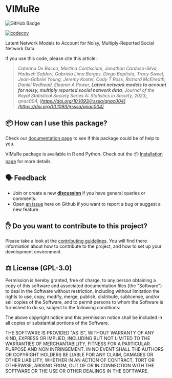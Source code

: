 # VIMuRe
![GitHub Badge](https://github.com/latentnetworks/vimure/workflows/test/badge.svg)

[![codecov](https://codecov.io/gh/latentnetworks/vimure/branch/main/graph/badge.svg?token=NAZP90D12J)](https://codecov.io/gh/latentnetworks/vimure)

Latent Network Models to Account for Noisy, Multiply-Reported Social Network Data.


If you use this code, please cite this article:

> _Caterina De Bacco, Martina Contisciani, Jonathan Cardoso-Silva, Hadiseh Safdari, Gabriela Lima Borges, Diego Baptista, Tracy Sweet, Jean-Gabriel Young, Jeremy Koster, Cody T Ross, Richard McElreath, Daniel Redhead, Eleanor A Power, **Latent network models to account for noisy, multiply reported social network data**, Journal of the Royal Statistical Society Series A: Statistics in Society, 2023;, qnac004, [https://doi.org/10.1093/jrsssa/qnac004](https://doi.org/10.1093/jrsssa/qnac004)_

## 📦 How can I use this package?

Check our [documentation page](https://latentnetworks.github.io/vimure/) to see if this package could be of help to you.

VIMuRe package is available in R and Python. Check out the 📦 [Installation page](https://latentnetworks.github.io/vimure/latest/install.html) for more details. 

## 🗣️ Feedback

- Join or create a new [**discussion**](https://github.com/latentnetworks/vimure/discussions) if you have general queries or comments.
- Open [an issue](https://github.com/latentnetworks/vimure/issues/new/choose) here on Github if you want to report a bug or suggest a new feature

## ✋ Do you want to contribute to this project?

Please take a look at the [contributing guidelines](CONTRIBUTING.md). You will find there information about how to contribute to the project, and how to set up your development environment.



## ⚖️ License (GPL-3.0)

Permission is hereby granted, free of charge, to any person obtaining a copy of this software and associated documentation files (the "Software") to deal in the Software without restriction, including without limitation the rights to use, copy, modify, merge, publish, distribute, sublicense, and/or sell copies of the Software, and to permit persons to whom the Software is furnished to do so, subject to the following conditions:

The above copyright notice and this permission notice shall be included in all copies or substantial portions of the Software.

THE SOFTWARE IS PROVIDED "AS IS", WITHOUT WARRANTY OF ANY KIND, EXPRESS OR IMPLIED, INCLUDING BUT NOT LIMITED TO THE WARRANTIES OF MERCHANTABILITY, FITNESS FOR A PARTICULAR PURPOSE AND NON INFRINGEMENT. IN NO EVENT SHALL THE AUTHORS OR COPYRIGHT HOLDERS BE LIABLE FOR ANY CLAIM, DAMAGES OR OTHER LIABILITY, WHETHER IN AN ACTION OF CONTRACT, TORT OR OTHERWISE, ARISING FROM, OUT OF OR IN CONNECTION WITH THE SOFTWARE OR THE USE OR OTHER DEALINGS IN THE SOFTWARE.
